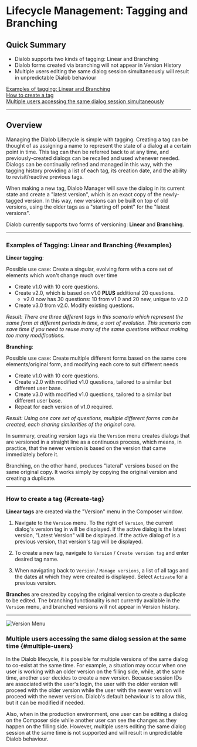 # Lifecycle Management: Tagging and Branching

## Quick Summary

* Dialob supports two kinds of tagging: Linear and Branching
* Dialob forms created via branching will not appear in Version History
* Multiple users editing the same dialog session simultaneously will result in unpredictable Dialob behaviour

[Examples of tagging: Linear and Branching](#examples)  
[How to create a tag](#create-tag)  
[Multiple users accessing the same dialog session simultaneously](#multiple-users)  

---

## Overview

Managing the Dialob Lifecycle is simple with tagging. Creating a tag can be thought of as assigning a name to represent the state of a dialog at a certain point in time. This tag can then be referred back to at any time, and previously-created dialogs can be recalled and used whenever needed. Dialogs can be continually refined and managed in this way, with the tagging history providing a list of each tag, its creation date, and the ability to revisit/reactive previous tags. 

When making a new tag, Dialob Manager will save the dialog in its current state and create a "latest version", which is an exact copy of the newly-tagged version. In this way, new versions can be built on top of old versions, using the older tags as a "starting off point" for the "latest versions".  

Dialob currently supports two forms of versioning: **Linear** and **Branching**. 

---

### Examples of Tagging: Linear and Branching {#examples}


**Linear tagging**: 

Possible use case: Create a singular, evolving form with a core set of elements which won't change much over time

* Create v1.0 with 10 core questions.
* Create v2.0, which is based on v1.0 **PLUS** additional 20 questions.
  * v2.0 now has 30 questions: 10 from v1.0 and 20 new, unique to v2.0
* Create v3.0 from v2.0.  Modify existing questions.

_Result: There are three different tags in this scenario which represent the same form at different periods in time, a sort of evolution. This scenario can save time if you need to reuse many of the same questions without making too many modifications._

**Branching**: 

Possible use case: Create multiple different forms based on the same core elements/original form, and modifying each core to suit different needs

* Create v1.0 with 10 core questions.
* Create v2.0 with modified v1.0 questions, tailored to a similar but different user base.
* Create v3.0 with modified v1.0 questions, tailored to a similar but different user base.
* Repeat for each version of v1.0 required.

_Result: Using one core set of questions, multiple different forms can be created, each sharing similarities of the original core._

In summary, creating version tags via the `Version` menu creates dialogs that are versioned in a straight line as a continuous process, which means, in practice, that the newer version is based on the version that came immediately before it.

Branching, on the other hand, produces "lateral" versions based on the same original copy. It works simply by copying the original version and creating a duplicate.  

---

### How to create a tag {#create-tag}

**Linear tags** are created via the "Version" menu in the Composer window.

1. Navigate to the `Version` menu. To the right of `Version`, the current dialog's version tag in will be displayed. If the active dialog is the latest version, "Latest Version" will be displayed. If the active dialog of is a previous version, that version's tag will be displayed.

2. To create a new tag, navigate to `Version` / `Create version tag` and enter desired tag name.

3. When navigating back to `Version` / `Manage versions`, a list of all tags and the dates at which they were created is displayed. Select `Activate` for a previous version.

**Branches** are created by copying the original version to create a duplicate to be edited. The branching functionality is not currently available in the `Version` menu, and branched versions will not appear in Version history.

---

![Version Menu](advancedoperations/version1.png)

### Multiple users accessing the same dialog session at the same time {#multiple-users}

In the Dialob lifecycle, it is possible for multiple versions of the same dialog to co-exist at the same time.  For example, a situation may occur when one user is working with an older version on the filling side, while, at the same time, another user decides to create a new version.  Because session IDs are associated with the user's login, the user with the older version will proceed with the older version while the user with the newer version will proceed with the newer version.  Dialob's default behaviour is to allow this, but it can be modified if needed.  

Also, when in the production environment, one user can be editing a dialog on the Composer side while another user can see the changes as they happen on the filling side.  However, multiple users editing the same dialog session at the same time is not supported and will result in unpredictable Dialob behaviour.
